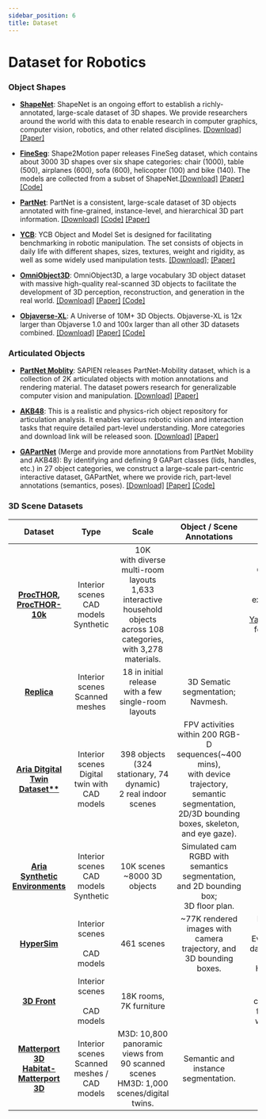 ```yaml
---
sidebar_position: 6
title: Dataset
---
```


# Dataset for Robotics

### Object Shapes

- [**ShapeNet**](https://shapenet.org/): ShapeNet is an ongoing effort to establish a richly-annotated, large-scale
  dataset of 3D shapes. We provide researchers around the world with this data to enable research in computer graphics,
  computer vision, robotics, and other related
  disciplines. [[Download]](https://shapenet.org/login/) [[Paper]](https://arxiv.org/abs/1512.03012)
  
- [**FineSeg**](http://kevinkaixu.net/projects/shape2motion.html): Shape2Motion paper releases FineSeg dataset, which
  contains about 3000 3D shapes over six shape categories: chair (1000), table (500), airplanes (600), sofa (600),
  helicopter (100) and bike (140). The models are collected from a subset of
  ShapeNet.[[Download]](https://drive.google.com/file/d/1ZtWgMqYSNl1MSXKaTnMdN6xHXme9AjXb/view?usp=sharing) [[Paper]](https://arxiv.org/abs/1903.00709) [[Code]](https://github.com/wangxiaogang866/Shape2Motion)

- [**PartNet**](https://partnet.cs.stanford.edu/): PartNet is a consistent, large-scale dataset of 3D objects annotated
  with fine-grained, instance-level, and hierarchical 3D part
  information. [[Download]](https://www.shapenet.org/login/) [[Code]](https://github.com/daerduoCarey/partnet_dataset) [[Paper]](https://arxiv.org/abs/1812.02713)
- [**YCB**](https://www.ycbbenchmarks.com/): YCB Object and Model Set is designed for facilitating benchmarking in
  robotic manipulation. The set consists of objects in daily life with different shapes, sizes, textures, weight and
  rigidity, as well as some widely used manipulation
  tests. [[Download]](http://ycb-benchmarks.s3-website-us-east-1.amazonaws.com/); [[Paper]](https://journals.sagepub.com/doi/full/10.1177/0278364917700714)
- [**OmniObject3D**](https://omniobject3d.github.io/): OmniObject3D, a large vocabulary 3D object dataset with massive
  high-quality real-scanned 3D objects to facilitate the development of 3D perception, reconstruction, and generation in
  the real
  world. [[Download]](https://opendatalab.com/OpenXDLab/OmniObject3D-New/tree/main) [[Paper]](https://arxiv.org/abs/2301.07525) [[Code]](https://github.com/omniobject3d/OmniObject3D/tree/main)
- [**Objaverse-XL**](https://objaverse.allenai.org/): A Universe of 10M+ 3D Objects. Objaverse-XL is 12x larger than
  Objaverse 1.0 and 100x larger than all other 3D datasets
  combined. [[Download]](https://docs.google.com/forms/d/e/1FAIpQLScNOWKTHk3a7CGiegNjROFNfOcpzr5gt6G0FMEMQ8qXRTbs0Q/viewform) [[Paper]](https://arxiv.org/abs/2307.05663) [[Code]](https://github.com/allenai/objaverse-xl)

### Articulated Objects

- [**PartNet Moblity**](https://sapien.ucsd.edu/browse): SAPIEN releases PartNet-Mobility dataset, which is a collection
  of 2K articulated objects with motion annotations and rendering material. The dataset powers research for
  generalizable computer vision and
  manipulation. [[Download]](https://sapien.ucsd.edu/downloads) [[Paper]](https://arxiv.org/abs/2003.08515)

- [**AKB48**](https://liuliu66.github.io/articulationobjects/index.html): This is a realistic and physics-rich object
  repository for articulation analysis. It enables various robotic vision and interaction tasks that require detailed
  part-level understanding. More categories and download link will be released
  soon. [[Download]](https://liuliu66.github.io/articulationobjects/download.html) [[Paper]](https://arxiv.org/abs/2202.08432)

- [**GAPartNet**](https://pku-epic.github.io/GAPartNet/) (Merge and provide more annotations from PartNet Mobility and
  AKB48): By identifying and defining 9 GAPart classes (lids, handles, etc.) in 27 object categories, we construct a
  large-scale part-centric interactive dataset, GAPartNet, where we provide rich, part-level annotations (semantics,
  poses). [[Download]](https://forms.gle/3qzv8z5vP2BT5ARN7) [[Paper]](https://arxiv.org/abs/2211.05272) [[Code]](https://github.com/PKU-EPIC/GAPartNet)

### 3D Scene Datasets

|                                                              Dataset                                                               |                       Type                        |                                                             Scale                                                              |                                                             Object / Scene<br />Annotations                                                              |                                                                                        Note                                                                                        |
|:----------------------------------------------------------------------------------------------------------------------------------:|:-------------------------------------------------:|:------------------------------------------------------------------------------------------------------------------------------:|:--------------------------------------------------------------------------------------------------------------------------------------------------------:|:----------------------------------------------------------------------------------------------------------------------------------------------------------------------------------:|
|            **[ProcTHOR](https://github.com/allenai/procthor), [ProcTHOR-10k](https://github.com/allenai/procthor-10k)**            |  Interior scenes<br />CAD models<br />Synthetic   | 10K<br />with diverse multi-room layouts<br />1,633 interactive household objects across 108 categories, with 3,278 materials. |                                                                                                                                                          |          Compatible with AI2-THOR.<br />Meshes can be extracted via Unity with [YandanYang/ai2thor](https://github.com/YandanYang/ai2thor) for usage in other simulators.          |
|                                 **[Replica](https://github.com/facebookresearch/Replica-Dataset)**                                 |        Interior scenes<br />Scanned meshes        |                                   18 in initial release<br />with a few single-room layouts                                    |                                                          3D Sematic segmentation;<br />Navmesh.                                                          |                                                                                                                                                                                    |
|                              **[Aria Ditgital Twin Dataset**](https://www.projectaria.com/datasets/adt/)**                               | Interior scenes<br />Digital twin with CAD models |                               398 objects (324 stationary, 74 dynamic)<br />2 real indoor scenes                               | FPV activities within 200 RGB-D sequences(~400 mins),<br />with device trajectory, semantic segmentation, 2D/3D bounding boxes, skeleton, and eye gaze). |                                                                                                                                                                                    |
|                            **[Aria Synthetic Environments](https://www.projectaria.com/datasets/ase/)**                            |  Interior scenes<br />CAD models<br />Synthetic   |                                                10K scenes<br />~8000 3D objects                                                |                                 Simulated cam RGBD with semantics segmentation, and 2D bounding box;<br />3D floor plan.                                 |                                                                                                                                                                                    |
|                                        **[HyperSim](https://github.com/apple/ml-hypersim)**                                        |       Interior scenes<br /><br />CAD models       |                                                           461 scenes                                                           |                                         ~77K rendered images with<br />camera trajectory, and 3D bounding boxes.                                         | Built upon some bundles of Evermotion interior data, available [here](https://www.turbosquid.com/Search/3D-Models?include_artist=evermotion).<br />Comes with the Hypersim Toolkit |
|                       **[3D Front](https://tianchi.aliyun.com/specials/promotion/alibaba-3d-scene-dataset)**                       |       Interior scenes<br /><br />CAD models       |                                                    18K rooms, 7K furniture                                                    |                                                                                                                                                          |                                                  Comes with a rendering tool called "Trescope" for 2D rendering with annotations.                                                  |
| **[Matterport 3D](https://niessner.github.io/Matterport/)**<br />**[Habitat-Matterport 3D](https://aihabitat.org/datasets/hm3d/)** | Interior scenes<br />Scanned meshes / CAD models  |                   M3D: 10,800 panoramic views from 90 scanned scenes<br />HM3D: 1,000 scenes/digital twins.                    |                                                           Semantic and instance segmentation.                                                            |                                                                                                                                                                                    |
